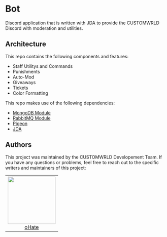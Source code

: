 # Bot

Discord application that is written with JDA to provide the CUSTOMWRLD Discord with moderation and utilities.

## Architecture

This repo contains the following components and features:

* Staff Utilitys and Commands
* Punishments
* Auto-Mod
* Giveaways
* Tickets
* Color Formatting

This repo makes use of the following dependencies:

* [MongoDB Module](https://github.com/mongodb/mongo-java-driver)
* [RabbitMQ Module](https://github.com/rabbitmq/rabbitmq-java-client)
* [Pigeon](https://github.com/CUSTOMWRLD/Pigeon)
* [JDA](https://github.com/DV8FromTheWorld/JDA)

## Authors

This project was maintained by the CUSTOMWRLD Developement Team. If you have any questions or problems, feel free to reach out to the specific writers and maintainers of this project:

<table>
  <tbody>
    <tr>
      <td align="center">
        <a href="https://github.com/ohate">
          <img width="150" height="150" src="https://github.com/ohate.png?v=3&s=150">
          </br>
          oHate
        </a>
      </td>
    </tr>
  <tbody>
</table>
